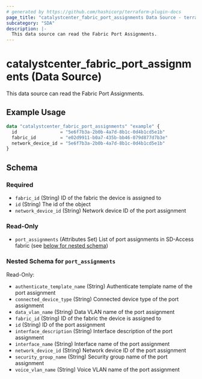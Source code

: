 ```yaml
---
# generated by https://github.com/hashicorp/terraform-plugin-docs
page_title: "catalystcenter_fabric_port_assignments Data Source - terraform-provider-catalystcenter"
subcategory: "SDA"
description: |-
  This data source can read the Fabric Port Assignments.
---
```


# catalystcenter_fabric_port_assignments (Data Source)

This data source can read the Fabric Port Assignments.

## Example Usage

```terraform
data "catalystcenter_fabric_port_assignments" "example" {
  id                = "5e6f7b3a-2b0b-4a7d-8b1c-0d4b1cd5e1b"
  fabric_id         = "e02d9911-b0a7-435b-bb46-079d877d7b3e"
  network_device_id = "5e6f7b3a-2b0b-4a7d-8b1c-0d4b1cd5e1b"
}
```

<!-- schema generated by tfplugindocs -->
## Schema

### Required

- `fabric_id` (String) ID of the fabric the device is assigned to
- `id` (String) The id of the object
- `network_device_id` (String) Network device ID of the port assignment

### Read-Only

- `port_assignments` (Attributes Set) List of port assignments in SD-Access fabric (see [below for nested schema](#nestedatt--port_assignments))

<a id="nestedatt--port_assignments"></a>
### Nested Schema for `port_assignments`

Read-Only:

- `authenticate_template_name` (String) Authenticate template name of the port assignment
- `connected_device_type` (String) Connected device type of the port assignment
- `data_vlan_name` (String) Data VLAN name of the port assignment
- `fabric_id` (String) ID of the fabric the device is assigned to
- `id` (String) ID of the port assignment
- `interface_description` (String) Interface description of the port assignment
- `interface_name` (String) Interface name of the port assignment
- `network_device_id` (String) Network device ID of the port assignment
- `security_group_name` (String) Security group name of the port assignment
- `voice_vlan_name` (String) Voice VLAN name of the port assignment
